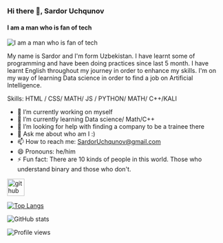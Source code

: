 ### Hi there 👋, Sardor Uchqunov
#### I am a man who is fan of **tech**
![I am a man who is fan of **tech**](https://arturssmirnovs.github.io/github-profile-readme-generator/images/banner.png)

My name is Sardor and I'm form Uzbekistan. I have learnt some of programming and have been doing practices since last 5 month. I have  learnt English throughout my journey in order to enhance my skills. I'm on my way of learning Data science in order to find a job on Artificial Intelligence.

Skills: HTML / CSS/ MATH/ JS / PYTHON/ MATH/ C++/KALI

- 🔭 I’m currently working on myself 
- 🌱 I’m currently learning Data science/ Math/C++ 
- 🤔 I’m looking for help with finding a company to be a trainee there 
- 💬 Ask me about who am I :) 
- 📫 How to reach me: SardorUchqunov@gmail.com 
- 😄 Pronouns: he/him 
- ⚡ Fun fact: There are 10 kinds of people in this world. Those who understand binary and those who don't. 


[<img src='https://cdn.jsdelivr.net/npm/simple-icons@3.0.1/icons/github.svg' alt='github' height='40'>](https://github.com/UchqunovS)  

[![Top Langs](https://github-readme-stats.vercel.app/api/top-langs/?username=UchqunovS)](https://github.com/anuraghazra/github-readme-stats)

![GitHub stats](https://github-readme-stats.vercel.app/api?username=UchqunovS&show_icons=true)  

![Profile views](https://gpvc.arturio.dev/UchqunovS)  
